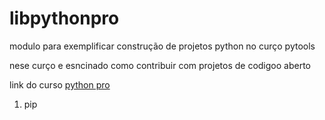 # libpythonpro
modulo para exemplificar  construção de projetos python no curço pytools

nese curço e esncinado como contribuir com projetos de codigoo aberto 


link do curso [python pro](https://www.python.pro.br/)

1. pip